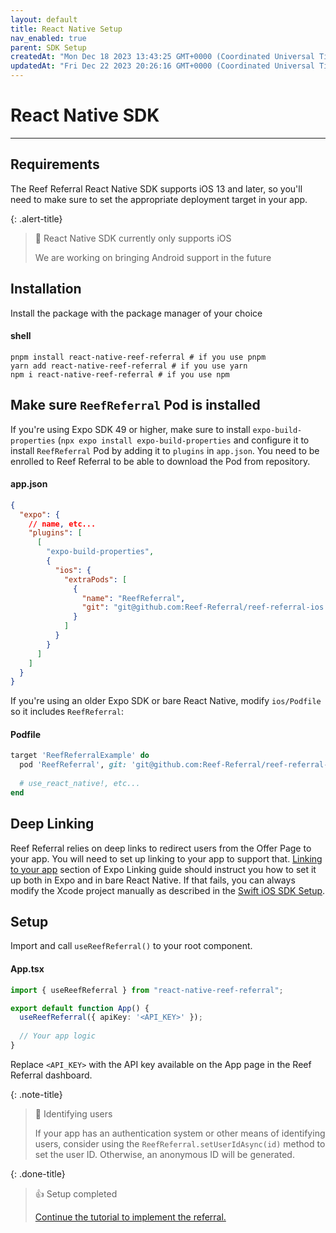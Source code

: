 ```yaml
---
layout: default
title: React Native Setup
nav_enabled: true
parent: SDK Setup
createdAt: "Mon Dec 18 2023 13:43:25 GMT+0000 (Coordinated Universal Time)"
updatedAt: "Fri Dec 22 2023 20:26:16 GMT+0000 (Coordinated Universal Time)"
---
```

# React Native SDK

-------- 

## Requirements

The Reef Referral React Native SDK supports iOS 13 and later, so you'll need to make sure to set the appropriate deployment target in your app.

{: .alert-title}
> 🚧 React Native SDK currently only supports iOS
> 
> We are working on bringing Android support in the future

## Installation

Install the package with the package manager of your choice

#### shell
```shell
pnpm install react-native-reef-referral # if you use pnpm
yarn add react-native-reef-referral # if you use yarn
npm i react-native-reef-referral # if you use npm
```

## Make sure `ReefReferral` Pod is installed

If you're using Expo SDK 49 or higher, make sure to install `expo-build-properties` (`npx expo install expo-build-properties` and configure it to install `ReefReferral` Pod by adding it to `plugins` in `app.json`. You need to be enrolled to Reef Referral to be able to download the Pod from repository.

#### app.json
```json 
{
  "expo": {
    // name, etc...
    "plugins": [
      [
        "expo-build-properties",
        {
          "ios": {
            "extraPods": [
              {
                "name": "ReefReferral",
                "git": "git@github.com:Reef-Referral/reef-referral-ios.git"
              }
            ]
          }
        }
      ]
    ]
  }
}
```

If you're using an older Expo SDK or bare React Native, modify `ios/Podfile` so it includes `ReefReferral`:

#### Podfile
```ruby 
target 'ReefReferralExample' do
  pod 'ReefReferral', git: 'git@github.com:Reef-Referral/reef-referral-ios.git'
  
  # use_react_native!, etc...
end
```

## Deep Linking

Reef Referral relies on deep links to redirect users from the Offer Page to your app. You will need to set up linking to your app to support that. [Linking to your app](https://docs.expo.dev/guides/linking/#linking-to-your-app) section of Expo Linking guide should instruct you how to set it up both in Expo and in bare React Native. If that fails, you can always modify the Xcode project manually as described in the [Swift iOS SDK Setup](/swift-sdk-setup#enable-deep-link-support).

## Setup

Import and call `useReefReferral()` to your root component.

#### App.tsx
```typescript 
import { useReefReferral } from "react-native-reef-referral";

export default function App() {
  useReefReferral({ apiKey: '<API_KEY>' });
  
  // Your app logic
}
```

Replace `<API_KEY>` with the API key available on the App page in the Reef Referral dashboard.

{: .note-title}
> 📘 Identifying users
> 
> If your app has an authentication system or other means of identifying users, consider using the `ReefReferral.setUserIdAsync(id)` method to set the user ID. Otherwise, an anonymous ID will be generated.

{: .done-title}
> 👍 Setup completed
> 
> [Continue the tutorial to implement the referral.](/sdk-quickstart.html#31-adding-the-referral-sharing-screen-to-your-appp)
